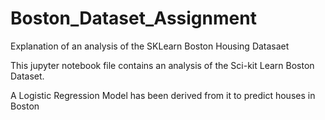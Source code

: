 # Boston_Dataset_Assignment
Explanation of an analysis of the SKLearn Boston Housing Datasaet

This jupyter notebook file contains an analysis of the Sci-kit Learn Boston Dataset.

A Logistic Regression Model has been derived from it to predict houses in Boston 

